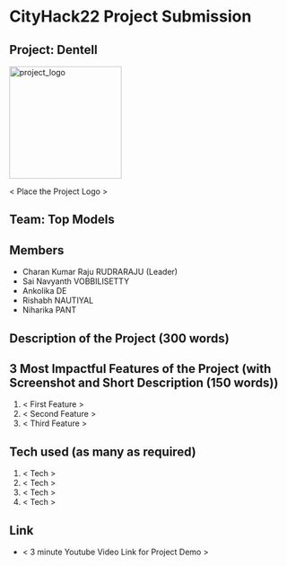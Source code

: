 # CityHack22 Project Submission
## Project: Dentell
<img src="" width="200" alt="project_logo"/>

< Place the Project Logo >
## Team: Top Models
## Members
- Charan Kumar Raju RUDRARAJU (Leader)
- Sai Navyanth VOBBILISETTY
- Ankolika DE
- Rishabh NAUTIYAL
- Niharika PANT

## Description of the Project (300 words)


## 3 Most Impactful Features of the Project (with Screenshot and Short Description (150 words))
1. < First Feature > 
2. < Second Feature >
3. < Third Feature >

## Tech used (as many as required)
1. < Tech >
2. < Tech >
3. < Tech >
4. < Tech >

## Link
- < 3 minute Youtube Video Link for Project Demo >
